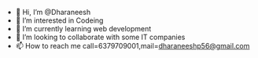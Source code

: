 - 👋 Hi, I’m @Dharaneesh
- 👀 I’m interested in Codeing
- 🌱 I’m currently learning  web development
- 💞️ I’m looking to collaborate with some IT companies
- 📫 How to reach me call=6379709001,mail=dharaneeshp56@gmail.com

<!---
Dharaneeshponnuvel/Dharaneeshponnuvel is a ✨ special ✨ repository because its `README.md` (this file) appears on your GitHub profile.
You can click the Preview link to take a look at your changes.
--->
